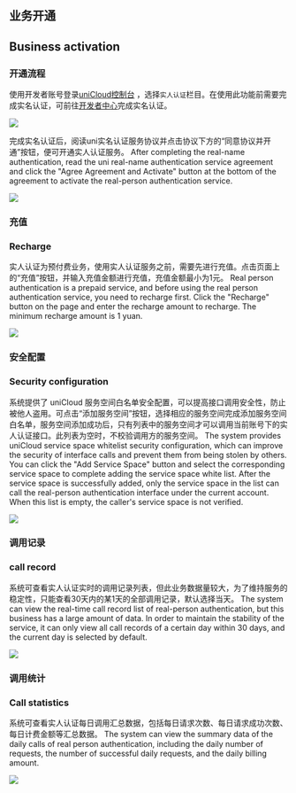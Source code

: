 ## 业务开通
## Business activation

### 开通流程
使用开发者账号登录[uniCloud控制台](https://unicloud.dcloud.net.cn/) ，选择`实人认证`栏目。在使用此功能前需要完成实名认证，可前往[开发者中心](https://dev.dcloud.net.cn/)完成实名认证。

![](https://qiniu-web-assets.dcloud.net.cn/unidoc/zh/rpa/rpa1674035425.png)

完成实名认证后，阅读uni实名认证服务协议并点击协议下方的“同意协议并开通”按钮，便可开通实人认证服务。
After completing the real-name authentication, read the uni real-name authentication service agreement and click the "Agree Agreement and Activate" button at the bottom of the agreement to activate the real-person authentication service.

![](https://qiniu-web-assets.dcloud.net.cn/unidoc/zh/rpa/rpa1674039403.png)

### 充值
### Recharge
实人认证为预付费业务，使用实人认证服务之前，需要先进行充值。点击页面上的“充值”按钮，并输入充值金额进行充值，充值金额最小为1元。
Real person authentication is a prepaid service, and before using the real person authentication service, you need to recharge first. Click the "Recharge" button on the page and enter the recharge amount to recharge. The minimum recharge amount is 1 yuan.

![](https://qiniu-web-assets.dcloud.net.cn/unidoc/zh/rpa/rpa1674040001.png)

### 安全配置
### Security configuration

系统提供了 uniCloud 服务空间白名单安全配置，可以提高接口调用安全性，防止被他人盗用。可点击“添加服务空间”按钮，选择相应的服务空间完成添加服务空间白名单，服务空间添加成功后，只有列表中的服务空间才可以调用当前账号下的实人认证接口。此列表为空时，不校验调用方的服务空间。
The system provides uniCloud service space whitelist security configuration, which can improve the security of interface calls and prevent them from being stolen by others. You can click the "Add Service Space" button and select the corresponding service space to complete adding the service space white list. After the service space is successfully added, only the service space in the list can call the real-person authentication interface under the current account. When this list is empty, the caller's service space is not verified.

![](https://qiniu-web-assets.dcloud.net.cn/unidoc/zh/rpa/rap1674040168.png)

### 调用记录
### call record

系统可查看实人认证实时的调用记录列表，但此业务数据量较大，为了维持服务的稳定性，只能查看30天内的某1天的全部调用记录，默认选择当天。
The system can view the real-time call record list of real-person authentication, but this business has a large amount of data. In order to maintain the stability of the service, it can only view all call records of a certain day within 30 days, and the current day is selected by default.

![](https://qiniu-web-assets.dcloud.net.cn/unidoc/zh/rpa/rpa1674040923.png)

### 调用统计
### Call statistics

系统可查看实人认证每日调用汇总数据，包括每日请求次数、每日请求成功次数、每日计费金额等汇总数据。
The system can view the summary data of the daily calls of real person authentication, including the daily number of requests, the number of successful daily requests, and the daily billing amount.

![](https://qiniu-web-assets.dcloud.net.cn/unidoc/zh/rpa/rpa1674041037.png)
